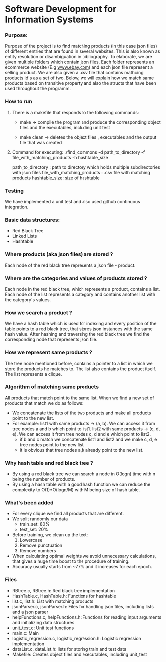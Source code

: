 # **Software Development for Information Systems**


### Purpose:
Purpose of the project is to find matching products (in this case json files) of different entries that are found in several websites. This is also known as entity resolution or disambiguation in bibliography. To elaborate, we are given multiple folders which contain json files. Each folder represents an ecommerce website (E.g www.ebay.com) and each json file represent a selling product. We are also given a .csv file that contains mathcing products id's as a set of two. Below, we will explain how we match same products based on transitive property and also the structs that have been used throughout the programm.

### How to run
1. There is a makefile that responds to the following commands:

    * make -> compile the program and produce the corresponding object files and the executables, including unit test

    * make clean -> deletes the object files , executables and the output file that was created

2. Command for executing:
    ./find_commons -d path_to_directory -f file_with_matching_products -h hashtable_size 

    path_to_directory : path to directory which holds multiple subdirectories with json files
    file_with_matching_products : .csv file with matching products
    hashtable_size: size of hashtable 

### Testing
We have implemented a unit test and also used github continuous integration.

###  Basic data structures: 
* Red Black Tree
* Linked Lists
* Hashtable 

### Where products (aka json files) are stored ?
Each node of the red black tree represents a json file - product.

### Where are the categories and values of products stored ?
Each node in the red black tree, which represents a product, contains a list. Each node of the list represents a category and contains another list with the category's values.

### How we search a product ?
We have a hash table which is used for indexing and every position of the table points to a red black tree, that stores json instances with the same hash value. After hashing and traversing the red black tree we find the corresponding node that represents json file.

### How we represent same products ?
The tree node mentioned before, contains a pointer to a list in which we store the products he matches to. The list also contains the product itself. The list represents a clique.

### Algorithm of matching same products
All products that match point to the same list. When we find a new set of products that match we do as follows:
* We concatenate the lists of the two products and make all products point to the new list.
* For example: 
    list1 with same products -> (a, b). We can access it from tree nodes a and b which point to list1.
    list2 with same products -> (c, d, e). We can access it from tree nodes c, d and e which point to list2.
    * if b and c match we concatenate list1 and list2 and we make c, d, e tree nodes point to the new list. 
    * it is obvious that tree nodes a,b already point to the new list. 

### Why hash table and red black tree ?
* By using a red black tree we can search a node  in O(logn) time with n being the number of products. 
* By using a hash table with a good hash function we can reduce the complexity to O(1)*O(logn/M) with M being size of hash table.


### What's been added

* For every clique we find all products that are different.
* We split randomly our data
   * train_set: 80%
   * test_set: 20%
* Before training, we clean up the text:
   1. Lowercase
   2. Remove punctuation
   3. Remove numbers
* When calculating optimal weights we avoid unnecessary calculations, that gives a huge time boost to the procedure of training.
* Accuracy usually starts from ~77% and it increases for each epoch.

### Files
* RBtree.c, RBtree.h: Red black tree implementation
* HashTable.c, HashTable.h: Functions for hashtable 
* list.c, list.h: List with matching products
* jsonParser.c, jsonParser.h: Files for handling json files, including lists and a json parser
* helpFunctions.c, helpFunctions.h: Functions for reading input arguments and initializing data structures 
* unit_test.c: Unit test functions
* main.c: Main
* logistic_regression.c, logistic_regression.h: Logistic regression implementation
* dataList.c, dataList.h: lists for storing train and test data
* Makefile: Creates object files and executables, including unit_test
